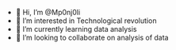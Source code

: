 - 👋 Hi, I’m @Mp0nj0li
- 👀 I’m interested in Technological revolution
- 🌱 I’m currently learning data analysis
- 💞️ I’m looking to collaborate on analysis of data
<!---
Mp0nj0li/Mp0nj0li is a ✨ special ✨ repository because its `README.md` (this file) appears on your GitHub profile.
You can click the Preview link to take a look at your changes.
--->
